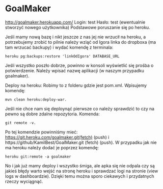 # GoalMaker
http://goalmaker.herokuapp.com/
Login: test
Hasło: test
(ewentualnie stworzyć nowego użytkownika)
Podstawowe poruszanie się po heroku.

Jeśli mamy nową bazę i nikt jeszcze z nas jej nie wrzucił na heroku, a potrzebujemy zrobić to pilnie należy wziąć od Igora linka do dropboxa (ma tam wrzucać backupy) i wydać komendę z terminala:
```
heroku pg:backups:restore 'linkOdIgora' DATABASE_URL
```
Jeśli wszystko poszło dobrze, powinno w konsoli wyświetlić się prośba o potwierdzenie. Należy wpisać nazwę aplikacji (w naszym przypadku goalmaker).

Deploy na heroku:
Robimy to z folderu gdzie jest pom.xml. Wpisujemy komendę:
```
mvn clean heroku:deploy-war.
```
Jeśli nie chce nam się deploynąć pierwsze co należy sprawdzić to czy na pewno są dobre zdalne repozytoria.
Komenda: 
```
git remote -v.
```
Po tej komendzie powinniśmy mieć: https://git.heroku.com/goalmaker.git(fetch) (push) i https://github/KamilBest/GoalMaker.git (fetch) (push).
W przypadku jak nie ma heroku należy dodać je poprzez komendę:
```
heroku git:remote -a goalmaker
```
No i jak już mamy deploy i wszystko śmiga, ale apka się nie odpala czy są jakieś błędy warto wejść na stronę heroku i sprawdzać logi na stronie (view logs w dashboardzie). Dzięki temu można sporo ciekawych i przydatnych rzeczy wyciągnąć.
